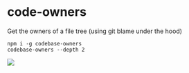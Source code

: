 # code-owners

Get the owners of a file tree (using git blame under the hood)

```
npm i -g codebase-owners
codebase-owners --depth 2
```

![](https://user-images.githubusercontent.com/31321188/91960060-b6779400-ed09-11ea-849f-fcf2300ab529.png)

 
